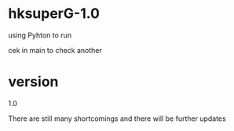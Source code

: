 # hksuperG-1.0
using Pyhton to run

cek in main to check another 

# version
1.0 

There are still many shortcomings and there will be further updates

